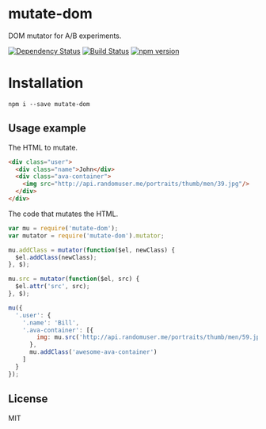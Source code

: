 # mutate-dom

DOM mutator for A/B experiments.

[![Dependency Status](https://david-dm.org/zkochan/mutate-dom/status.svg?style=flat)](https://david-dm.org/zkochan/mutate-dom)
[![Build Status](https://travis-ci.org/zkochan/mutate-dom.svg?branch=master)](https://travis-ci.org/zkochan/mutate-dom)
[![npm version](https://badge.fury.io/js/mutate-dom.svg)](http://badge.fury.io/js/mutate-dom)


# Installation

```
npm i --save mutate-dom
```


## Usage example

The HTML to mutate.

```html
<div class="user">
  <div class="name">John</div>
  <div class="ava-container">
    <img src="http://api.randomuser.me/portraits/thumb/men/39.jpg"/>
  </div>
</div>
```

The code that mutates the HTML.

```js
var mu = require('mutate-dom');
var mutator = require('mutate-dom').mutator;

mu.addClass = mutator(function($el, newClass) {
  $el.addClass(newClass);
}, $);

mu.src = mutator(function($el, src) {
  $el.attr('src', src);
}, $);

mu({
  '.user': {
    '.name': 'Bill',
    '.ava-container': [{
        img: mu.src('http://api.randomuser.me/portraits/thumb/men/59.jpg')
      },
      mu.addClass('awesome-ava-container')
    ]
  }
});
```


## License

MIT
